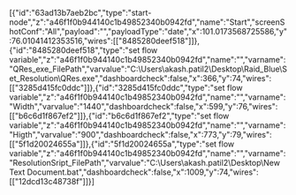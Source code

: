 [{"id":"63ad13b7aeb2bc","type":"start-node","z":"a46f1f0b944140c1b49852340b0942fd","name":"Start","screenShotConf":"All","payload":"","payloadType":"date","x":101.0173568725586,"y":76.01041412353516,"wires":[["8485280deef518"]]},{"id":"8485280deef518","type":"set flow variable","z":"a46f1f0b944140c1b49852340b0942fd","name":"","varname":"QRes_exe_FilePath","varvalue":"C:\\Users\\akash.patil2\\Desktop\\Raid_Blue\\Set_Resolution\\QRes.exe","dashboardcheck":false,"x":366,"y":74,"wires":[["3285d415fc0ddc"]]},{"id":"3285d415fc0ddc","type":"set flow variable","z":"a46f1f0b944140c1b49852340b0942fd","name":"","varname":"Width","varvalue":"1440","dashboardcheck":false,"x":599,"y":76,"wires":[["b6c6d1f867ef2"]]},{"id":"b6c6d1f867ef2","type":"set flow variable","z":"a46f1f0b944140c1b49852340b0942fd","name":"","varname":"Higth","varvalue":"900","dashboardcheck":false,"x":773,"y":79,"wires":[["5f1d20024655a"]]},{"id":"5f1d20024655a","type":"set flow variable","z":"a46f1f0b944140c1b49852340b0942fd","name":"","varname":"ResolutionSript_FilePath","varvalue":"C:\\Users\\akash.patil2\\Desktop\\New Text Document.bat","dashboardcheck":false,"x":1009,"y":74,"wires":[["12dcd13c48738f"]]}]
